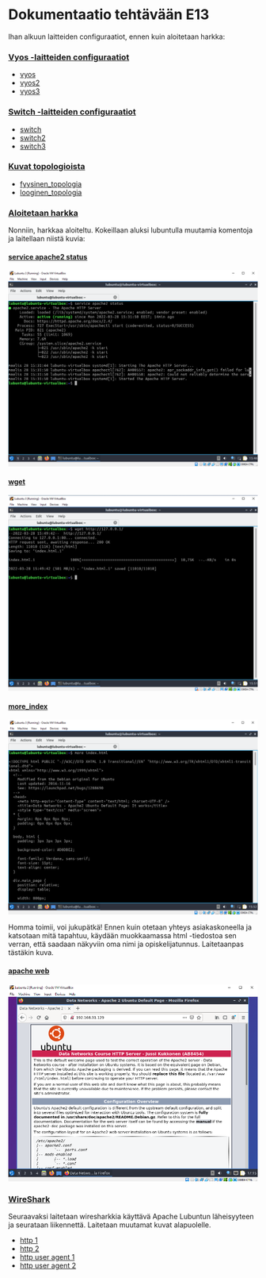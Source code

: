 # Dokumentaatio tehtävään E13

Ihan alkuun laitteiden configuraatiot, ennen kuin aloitetaan harkka:
### <ins>Vyos -laitteiden configuraatiot
* [vyos](E13/vyos.cfg)
* [vyos2](E13/vyos2.cfg)
* [vyos3](E13/vyos3.cfg)

### <ins>Switch -laitteiden configuraatiot

* [switch](E13/switch.cfg)
* [switch2](E13/switch2.cfg)
* [switch3](E13/switch3.cfg)

### <ins>Kuvat topologioista

* [fyysinen_topologia](E13/fyysinen_topologia.png)
* [looginen_topologia](E13/looginen_topologia.PNG)

### <ins>Aloitetaan harkka
Nonniin, harkkaa aloiteltu. Kokeillaan aluksi lubuntulla muutamia komentoja ja laitellaan niistä kuvia:

#### <ins>service apache2 status
![apache](E13/apache_status.PNG "apache")

#### <ins>wget 
![wget](E13/wget.PNG "wget")

#### <ins>more_index 
![more index](E13/more_index.PNG "more index")


Homma toimii, voi jukupätkä! Ennen kuin otetaan yhteys asiakaskoneella ja katsotaan mitä tapahtuu, käydään muokkaamassa html -tiedostoa sen verran, että saadaan näkyviin oma nimi ja opiskelijatunnus. Laitetaanpas tästäkin kuva.

#### <ins>apache web
![apache_web](E13/apache_web.PNG "apache web")

### <ins>WireShark

Seuraavaksi laitetaan wiresharkkia käyttävä Apache Lubuntun läheisyyteen ja seurataan liikennettä. Laitetaan muutamat kuvat alapuolelle.


* [http 1](E13/http_1.PNG "http 1")
* [http 2](E13/http_2.PNG "http 2")
* [http user agent 1](E13/http_user_agent_1.PNG "http user agent 1")
* [http user agent 2](E13/http_user_agent_2.PNG "http user agent 2")